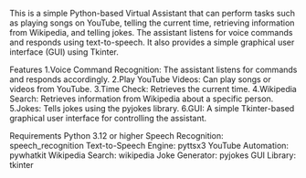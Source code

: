This is a simple Python-based Virtual Assistant that can perform tasks such as playing songs on YouTube, telling the current time, retrieving information from Wikipedia, and telling jokes. 
The assistant listens for voice commands and responds using text-to-speech. It also provides a simple graphical user interface (GUI) using Tkinter.

Features
1.Voice Command Recognition: The assistant listens for commands and responds accordingly.
2.Play YouTube Videos: Can play songs or videos from YouTube.
3.Time Check: Retrieves the current time.
4.Wikipedia Search: Retrieves information from Wikipedia about a specific person.
5.Jokes: Tells jokes using the pyjokes library.
6.GUI: A simple Tkinter-based graphical user interface for controlling the assistant.

Requirements
Python 3.12 or higher
Speech Recognition: speech_recognition
Text-to-Speech Engine: pyttsx3
YouTube Automation: pywhatkit
Wikipedia Search: wikipedia
Joke Generator: pyjokes
GUI Library: tkinter
